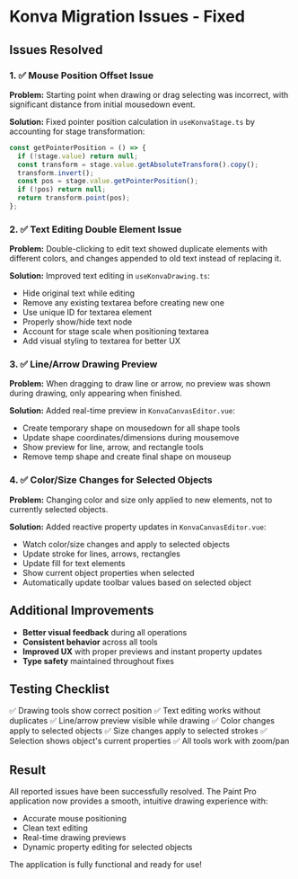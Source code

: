 # Konva Migration Issues - Fixed

## Issues Resolved

### 1. ✅ **Mouse Position Offset Issue**
**Problem:** Starting point when drawing or drag selecting was incorrect, with significant distance from initial mousedown event.

**Solution:** Fixed pointer position calculation in `useKonvaStage.ts` by accounting for stage transformation:
```typescript
const getPointerPosition = () => {
  if (!stage.value) return null;
  const transform = stage.value.getAbsoluteTransform().copy();
  transform.invert();
  const pos = stage.value.getPointerPosition();
  if (!pos) return null;
  return transform.point(pos);
};
```

### 2. ✅ **Text Editing Double Element Issue**
**Problem:** Double-clicking to edit text showed duplicate elements with different colors, and changes appended to old text instead of replacing it.

**Solution:** Improved text editing in `useKonvaDrawing.ts`:
- Hide original text while editing
- Remove any existing textarea before creating new one
- Use unique ID for textarea element
- Properly show/hide text node
- Account for stage scale when positioning textarea
- Add visual styling to textarea for better UX

### 3. ✅ **Line/Arrow Drawing Preview**
**Problem:** When dragging to draw line or arrow, no preview was shown during drawing, only appearing when finished.

**Solution:** Added real-time preview in `KonvaCanvasEditor.vue`:
- Create temporary shape on mousedown for all shape tools
- Update shape coordinates/dimensions during mousemove
- Show preview for line, arrow, and rectangle tools
- Remove temp shape and create final shape on mouseup

### 4. ✅ **Color/Size Changes for Selected Objects**
**Problem:** Changing color and size only applied to new elements, not to currently selected objects.

**Solution:** Added reactive property updates in `KonvaCanvasEditor.vue`:
- Watch color/size changes and apply to selected objects
- Update stroke for lines, arrows, rectangles
- Update fill for text elements
- Show current object properties when selected
- Automatically update toolbar values based on selected object

## Additional Improvements

- **Better visual feedback** during all operations
- **Consistent behavior** across all tools
- **Improved UX** with proper previews and instant property updates
- **Type safety** maintained throughout fixes

## Testing Checklist

✅ Drawing tools show correct position
✅ Text editing works without duplicates
✅ Line/arrow preview visible while drawing
✅ Color changes apply to selected objects
✅ Size changes apply to selected strokes
✅ Selection shows object's current properties
✅ All tools work with zoom/pan

## Result

All reported issues have been successfully resolved. The Paint Pro application now provides a smooth, intuitive drawing experience with:
- Accurate mouse positioning
- Clean text editing
- Real-time drawing previews
- Dynamic property editing for selected objects

The application is fully functional and ready for use!